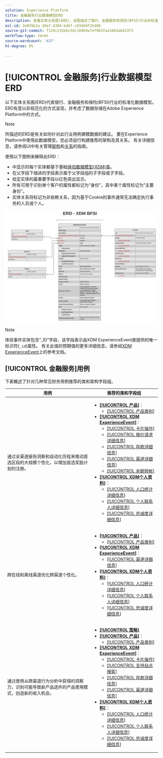 ```yaml
---
solution: Experience Platform
title: 金融服务行业数据模型ERD
description: 查看实体关系图(ERD)，该图描述了银行、金融服务和保险(BFSI)行业的标准化数据模型。 此数据模型与Adobe Experience Platform中使用的Experience Data Model (XDM)兼容。
exl-id: 2e8f6b2a-10e7-4394-b45f-c03db0f25400
source-git-commit: f129c215ebc5dc169b9a7ef9b3faa3463ab413f3
workflow-type: tm+mt
source-wordcount: '437'
ht-degree: 0%

---
```


# [!UICONTROL 金融服务]行业数据模型ERD

以下实体关系图(ERD)代表银行、金融服务和保险(BFSI)行业的标准化数据模型。 ERD有意以非规范化的方式呈现，并考虑了数据存储在Adobe Experience Platform中的方式。

>[!NOTE]
>
>所描述的ERD是有关如何针对此行业用例建模数据的建议。 要在Experience Platform中使用此数据模型，您必须自行构建推荐的架构及其关系。 有关详细信息，请参阅UI中有关管理[架构](../../ui/resources/schemas.md)和[关系](../../tutorials/relationship-ui.md)的指南。

使用以下图例来解释此ERD：

* 中显示的每个实体都基于基础[体验数据模型(XDM)类](../composition.md#class)。
* 在父字段下缩进的字段表示属于父字段组的子字段或子字段。
* 给定实体的最重要字段以红色突出显示。
* 所有可用于识别单个客户的属性都标记为“身份”，其中某个属性标记为“主要身份”。
* 实体关系将标记为非依赖关系，因为基于Cookie的事件通常无法确定执行事务的人员或个人。

![金融业数据模型的ERD示例](../../images/industries/financial.png)

>[!NOTE]
>
>体验事件实体包含“_ID”字段，该字段表示由XDM ExperienceEvent类提供的唯一标识符(`_id`)属性。 有关此值的预期值的更多详细信息，请参阅[XDM ExperienceEvent](../../classes/experienceevent.md)上的参考文档。

## [!UICONTROL 金融服务]用例

下表概述了针对几种常见财务用例推荐的类和架构字段组。

| 用例 | 推荐的类和字段组 |
| --- | --- |
| 通过全渠道报告洞察和自动化历程来推动首选区段的大规模个性化，以增加首选奖励计划的注册。 | <ul><li>**[[!UICONTROL 产品]](../../classes/product.md)**：<ul><li>[[!UICONTROL 产品类别]](../../field-groups/product/product-category.md)</li></ul></li><li>**[[!UICONTROL XDM ExperienceEvent]](../../classes/experienceevent.md)**：<ul><li>[[!UICONTROL 卡片操作]](../../field-groups/event/card-actions.md)</li><li>[[!UICONTROL 报价请求详细信息]](../../field-groups/event/quote-request-details.md)</li><li>[[!UICONTROL 存款详细信息]](../../field-groups/event/deposit-details.md)</li><li>[[!UICONTROL 渠道详细信息]](../../field-groups/event/channel-details.md)</li><li>[[!UICONTROL 余额转帐]](../../field-groups/event/balance-transfers.md)</li></ul></li><li>**[[!UICONTROL XDM个人资料]](../../classes/individual-profile.md)**：<ul><li>[[!UICONTROL 人口统计详细信息]](../../field-groups/profile/demographic-details.md)</li><li>[[!UICONTROL 个人联系人详细信息]](../../field-groups/profile/personal-contact-details.md)</li><li>[[!UICONTROL 忠诚度详细信息]](../../field-groups/profile/loyalty-details.md)</li></ul></li></ul> |
| 跨在线和离线渠道优化跨渠道个性化。 | <ul><li>**[[!UICONTROL 产品]](../../classes/product.md)**：<ul><li>[[!UICONTROL 产品类别]](../../field-groups/product/product-category.md)</li></ul></li><li>**[[!UICONTROL XDM ExperienceEvent]](../../classes/experienceevent.md)**：<ul><li>[[!UICONTROL 渠道详细信息]](../../field-groups/event/channel-details.md)</li></ul></li><li>**[[!UICONTROL XDM个人资料]](../../classes/individual-profile.md)**：<ul><li>[[!UICONTROL 人口统计详细信息]](../../field-groups/profile/demographic-details.md)</li><li>[[!UICONTROL 个人联系人详细信息]](../../field-groups/profile/personal-contact-details.md)</li><li>[[!UICONTROL 忠诚度详细信息]](../../field-groups/profile/loyalty-details.md)</li></ul></li></ul> |
| 通过使用从跨渠道行为分析中获得的洞察力，识别可能导致新产品选件的产品使用模式，创造新的收入机会。 | <ul><li>**[[!UICONTROL 策略]](../../classes/policy.md)**</li><li>**[[!UICONTROL 产品]](../../classes/product.md)**：<ul><li>[[!UICONTROL 产品类别]](../../field-groups/product/product-category.md)</li></ul></li><li>**[[!UICONTROL XDM ExperienceEvent]](../../classes/experienceevent.md)**：<ul><li>[[!UICONTROL 卡片操作]](../../field-groups/event/card-actions.md)</li><li>[[!UICONTROL 支持站点搜索]](../../field-groups/event/support-site-search.md)</li><li>[[!UICONTROL 存款详细信息]](../../field-groups/event/deposit-details.md)</li><li>[[!UICONTROL 渠道详细信息]](../../field-groups/event/channel-details.md)</li></ul></li><li>**[[!UICONTROL XDM个人资料]](../../classes/individual-profile.md)**：<ul><li>[[!UICONTROL 人口统计详细信息]](../../field-groups/profile/demographic-details.md)</li><li>[[!UICONTROL 个人联系人详细信息]](../../field-groups/profile/personal-contact-details.md)</li><li>[[!UICONTROL 忠诚度详细信息]](../../field-groups/profile/loyalty-details.md)</li></ul></li></ul> |
